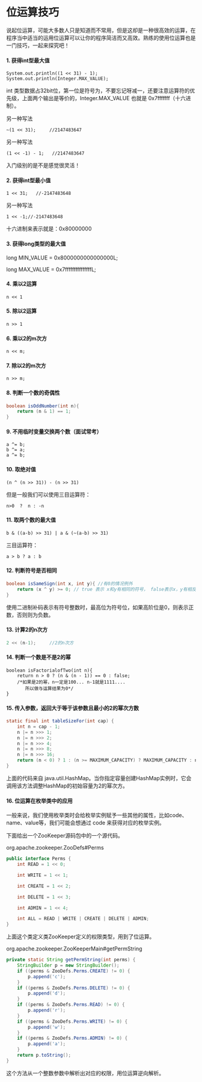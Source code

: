 # 位运算技巧

说起位运算，可能大多数人只是知道而不常用，但是这却是一种很高效的运算，在程序当中适当的运用位运算可以让你的程序简洁而又高效。熟练的使用位运算也是一门技巧，一起来探究吧！

#### 1. 获得int型最大值

```language
System.out.println((1 << 31) - 1);
System.out.println(Integer.MAX_VALUE);
```

int 类型数据占32bit位，第一位是符号为，不要忘记呀减一，还要注意运算符的优先级，上面两个输出是等价的，Integer.MAX_VALUE 也就是 0x7fffffff（十六进制）。

另一种写法

```language
~(1 << 31);     //2147483647
```

另一种写法

```language
(1 << -1) - 1;   //2147483647
```

入门级别的是不是感觉很灵活！

#### 2. 获得int型最小值

```language
1 << 31;   //-2147483648
```

另一种写法

```language
1 << -1;//-2147483648
```

十六进制来表示就是：0x80000000

#### 3. 获得long类型的最大值

long MIN_VALUE = 0x8000000000000000L;

long MAX_VALUE = 0x7fffffffffffffffL;

#### 4. 乘以2运算

```language
n << 1
```

#### 5. 除以2运算

```language
n >> 1
```

#### 6. 乘以2的m次方

```language
n << m;
```

#### 7. 除以2的m次方

```language
n >> m;
```

#### 8. 判断一个数的奇偶性

```java
boolean isOddNumber(int n){
    return (n & 1) == 1;
}
```

#### 9. 不用临时变量交换两个数（面试常考）

```language
a ^= b;
b ^= a;
a ^= b;
```


#### 10. 取绝对值

```language
(n ^ (n >> 31)) - (n >> 31)
```

但是一般我们可以使用三目运算符：

```language
n>0  ?  n : -n
```

#### 11. 取两个数的最大值

```language
b & ((a-b) >> 31) | a & (~(a-b) >> 31)
```

三目运算符：

```language
a > b ? a : b
```

#### 12. 判断符号是否相同

```java
boolean isSameSign(int x, int y){ //有0的情况例外
	return (x ^ y) >= 0; // true 表示 x和y有相同的符号， false表示x，y有相反的符号。
}

```

使用二进制补码表示有符号整数时，最高位为符号位，如果高阶位是0，则表示正数，否则则为负数。

#### 13. 计算2的n次方

```java
2 << (n-1);     //2的n次方
```

#### 14. 判断一个数是不是2的幂

```language
boolean isFactorialofTwo(int n){
	return n > 0 ? (n & (n - 1)) == 0 : false;
	/*如果是2的幂，n一定是100... n-1就是1111....
	   所以做与运算结果为0*/
}
```

#### 15. 传入参数，返回大于等于该参数且最小的2的幂次方数

```java
static final int tableSizeFor(int cap) {
    int n = cap - 1;
    n |= n >>> 1;
    n |= n >>> 2;
    n |= n >>> 4;
    n |= n >>> 8;
    n |= n >>> 16;
    return (n < 0) ? 1 : (n >= MAXIMUM_CAPACITY) ? MAXIMUM_CAPACITY : n + 1;
}
```

上面的代码来自 java.util.HashMap。当你指定容量创建HashMap实例时，它会调用该方法调整HashMap的初始容量为2的幂次方。

#### 16. 位运算在枚举类中的应用

一般来说，我们使用枚举类时会给枚举实例赋予一些其他的属性，比如code、name、value等，我们可能会想通过 code 来获得对应的枚举实例。

下面给出一个ZooKeeper源码包中的一个源代码。

org.apache.zookeeper.ZooDefs#Perms

```java
public interface Perms {
    int READ = 1 << 0;

    int WRITE = 1 << 1;

    int CREATE = 1 << 2;

    int DELETE = 1 << 3;

    int ADMIN = 1 << 4;

    int ALL = READ | WRITE | CREATE | DELETE | ADMIN;
}
```

上面这个类定义类ZooKeeper定义的权限类型，用到了位运算。

org.apache.zookeeper.ZooKeeperMain#getPermString

```java
private static String getPermString(int perms) {
    StringBuilder p = new StringBuilder();
    if ((perms & ZooDefs.Perms.CREATE) != 0) {
        p.append('c');
    }
    if ((perms & ZooDefs.Perms.DELETE) != 0) {
        p.append('d');
    }
    if ((perms & ZooDefs.Perms.READ) != 0) {
        p.append('r');
    }
    if ((perms & ZooDefs.Perms.WRITE) != 0) {
        p.append('w');
    }
    if ((perms & ZooDefs.Perms.ADMIN) != 0) {
        p.append('a');
    }
    return p.toString();
}
```

这个方法从一个整数参数中解析出对应的权限，用位运算逆向解析。

